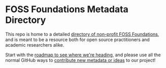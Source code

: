 # FOSS Foundations Metadata Directory

This repo is home to a detailed [directory of non-profit FOSS Foundations](https://fossfoundation.info), and is meant to be a resource both for open source practitioners and academic researchers alike. 

Start with the [roadmap to see where we're heading](https://fossfoundation.info/roadmap), and please use all the normal GitHub ways to [contribute new metadata or ideas](CONTRIBUTING.md) to our project!
